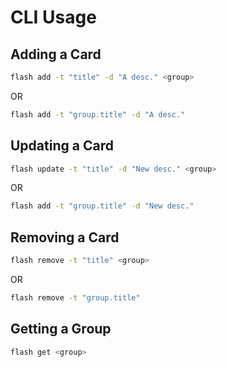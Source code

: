 # CLI Usage

## Adding a Card

```bash
flash add -t "title" -d "A desc." <group>
```

OR

```bash
flash add -t "group.title" -d "A desc."
```

## Updating a Card

```bash
flash update -t "title" -d "New desc." <group>
```

OR

```bash
flash add -t "group.title" -d "New desc."
```

## Removing a Card

```bash
flash remove -t "title" <group>
```

OR

```bash
flash remove -t "group.title"
```

## Getting a Group

```bash
flash get <group>
```
